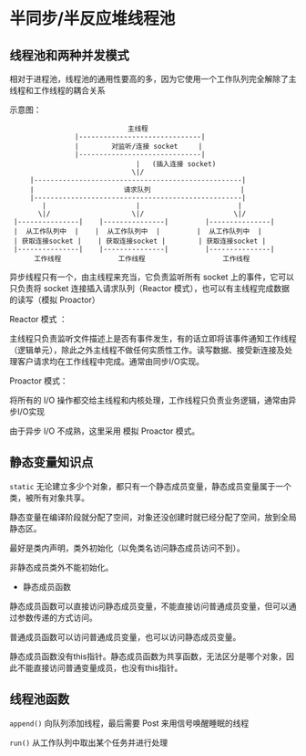 # 半同步/半反应堆线程池

## 线程池和两种并发模式

相对于进程池，线程池的通用性要高的多，因为它使用一个工作队列完全解除了主线程和工作线程的耦合关系

示意图：
```
                             主线程
                |------------------------------|
                |        对监听/连接 socket     |
                |------------------------------|
                               |   (插入连接 socket)
                              \|/
     |---------------------------------------------------|
     |                      请求队列                      |
     |---------------------------------------------------|
        |                      |                        |
       \|/                    \|/                      \|/
 |---------------|    |---------------|         |---------------|
 |  从工作队列中  |    |  从工作队列中  |         |  从工作队列中  |
 | 获取连接socket |    | 获取连接socket |        | 获取连接socket | 
 |---------------|    |---------------|         |---------------|
      工作线程              工作线程                   工作线程
```

异步线程只有一个，由主线程来充当，它负责监听所有 socket 上的事件，它可以只负责将 socket 连接插入请求队列（Reactor 模式），也可以有主线程完成数据的读写（模拟 Proactor）

Reactor 模式 ：

主线程只负责监听文件描述上是否有事件发生，有的话立即将该事件通知工作线程（逻辑单元），除此之外主线程不做任何实质性工作。读写数据、接受新连接及处理客户请求均在工作线程中完成。通常由同步I/O实现。

Proactor 模式：

将所有的 I/O 操作都交给主线程和内核处理，工作线程只负责业务逻辑，通常由异步I/O实现

由于异步 I/O 不成熟，这里采用 模拟 Proactor 模式。

## 静态变量知识点

```static``` 无论建立多少个对象，都只有一个静态成员变量，静态成员变量属于一个类，被所有对象共享。

静态变量在编译阶段就分配了空间，对象还没创建时就已经分配了空间，放到全局静态区。

最好是类内声明，类外初始化（以免类名访问静态成员访问不到）。

非静态成员类外不能初始化。


* 静态成员函数

静态成员函数可以直接访问静态成员变量，不能直接访问普通成员变量，但可以通过参数传递的方式访问。

普通成员函数可以访问普通成员变量，也可以访问静态成员变量。

静态成员函数没有this指针。静态成员函数为共享函数，无法区分是哪个对象，因此不能直接访问普通变量成员，也没有this指针。


## 线程池函数

```append()``` 向队列添加线程，最后需要 Post 来用信号唤醒睡眠的线程

```run()``` 从工作队列中取出某个任务并进行处理